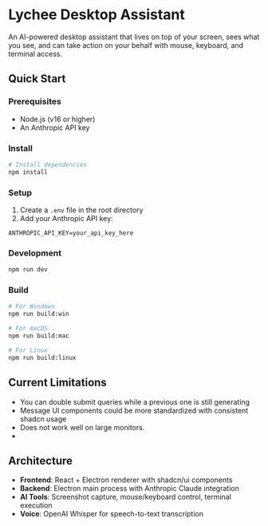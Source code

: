# Lychee Desktop Assistant

An AI-powered desktop assistant that lives on top of your screen, sees what you see, and can take action on your behalf with mouse, keyboard, and terminal access.

## Quick Start

### Prerequisites

- Node.js (v16 or higher)
- An Anthropic API key

### Install

```bash
# Install dependencies
npm install
```

### Setup

1. Create a `.env` file in the root directory
2. Add your Anthropic API key:
```
ANTHROPIC_API_KEY=your_api_key_here
```

### Development

```bash
npm run dev
```

### Build

```bash
# For Windows
npm run build:win

# For macOS
npm run build:mac

# For Linux
npm run build:linux
```

## Current Limitations

- You can double submit queries while a previous one is still generating
- Message UI components could be more standardized with consistent shadcn usage
- Does not work well on large monitors. 
- 

## Architecture

- **Frontend**: React + Electron renderer with shadcn/ui components
- **Backend**: Electron main process with Anthropic Claude integration
- **AI Tools**: Screenshot capture, mouse/keyboard control, terminal execution
- **Voice**: OpenAI Whisper for speech-to-text transcription

